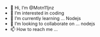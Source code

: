 - 👋 Hi, I’m @Motn11jnz
- 👀 I’m interested in coding
- 🌱 I’m currently learning ... Nodejs
- 💞️ I’m looking to collaborate on ... nodejs
- 📫 How to reach me ...

<!---
Motn11jnz/Motn11jnz is a ✨ special ✨ repository because its `README.md` (this file) appears on your GitHub profile.
You can click the Preview link to take a look at your changes.
--->
